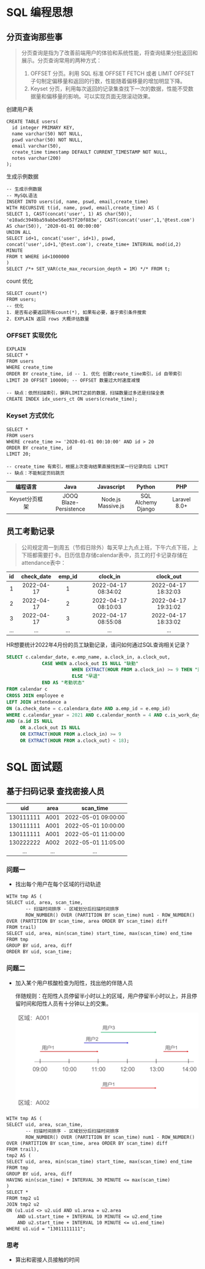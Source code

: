 

# SQL 编程思想

## 分页查询那些事

> 分页查询是指为了改善前端用户的体验和系统性能，将查询结果分批返回和展示。分页查询常用的两种方式：
>
> 1. OFFSET 分页。利用 SQL 标准 OFFSET FETCH 或者 LIMIT OFFSET 子句制定偏移量和返回的行数，性能随着偏移量的增加明显下降。
> 2. Keyset 分页，利用每次返回的记录集查找下一次的数据，性能不受数据量和偏移量的影响。可以实现页面无限滚动效果。

创建用户表

~~~mysql
CREATE TABLE users(
  id integer PRIMARY KEY,
  name varchar(50) NOT NULL,
  pswd varchar(50) NOT NULL,
  email varchar(50),
  create_time timestamp DEFAULT CURRENT_TIMESTAMP NOT NULL,
  notes varchar(200)
);
~~~

生成示例数据

~~~mysql
-- 生成示例数据
-- MySQL语法
INSERT INTO users(id, name, pswd, email,create_time)
WITH RECURSIVE t(id, name, pswd, email,create_time) AS (
SELECT 1, CAST(concat('user', 1) AS char(50)), 'e10adc3949ba59abbe56e057f20f883e', CAST(concat('user',1,'@test.com') AS char(50)), '2020-01-01 00:00:00'
UNION ALL
SELECT id+1, concat('user', id+1), pswd, concat('user',id+1,'@test.com'), create_time+ INTERVAL mod(id,2) MINUTE
FROM t WHERE id<1000000
)
SELECT /*+ SET_VAR(cte_max_recursion_depth = 1M) */* FROM t;
~~~
count 优化
~~~mysql
SELECT count(*)
FROM users;
-- 优化
1. 是否有必要返回所有count(*), 如果有必要，基于索引条件搜索
2. EXPLAIN 返回 rows 大概评估数量
~~~

### OFFSET 实现优化

~~~mysql
EXPLAIN
SELECT *
FROM users
WHERE create_time
ORDER BY create_time, id -- 1. 优化 创建create_time索引，id 自带索引
LIMIT 20 OFFSET 100000; -- OFFSET 数量过大时速度减慢

-- 缺点：依然扫描索引，摒弃LIMIT之前的数据，扫描数量过多还是扫描全表
CREATE INDEX idx_users_ct ON users(create_time);
~~~

### Keyset 方式优化

~~~mysql
SELECT *
FROM users
WHERE create_time >= '2020-01-01 00:10:00' AND id > 20
ORDER BY create_time, id
LIMIT 20;

-- create_time 有索引，根据上次查询结果直接找到某一行记录向后 LIMIT
-- 缺点：不能制定页码跳页
~~~

|    编程语言    |            Java            |       Javascript       |         Python          |     PHP      |
| :------------: | :------------------------: | :--------------------: | :---------------------: | :----------: |
| Keyset分页框架 | JOOQ</br>Blaze-Persistence | Node.js<br/>Massive.js | SQL Alchemy <br/>Django | Laravel 8.0+ |



## 员工考勤记录

> 公司规定周一到周五（节假日除外）每天早上九点上班，下午六点下班，上下班都需要打卡。日历信息存储calendar表中，员工的打卡记录存储在attendance表中：

|  id  | check_date | emp_id |      clock_in       |      clock_out      |
| :--: | :--------: | :----: | :-----------------: | :-----------------: |
|  1   | 2022-04-17 |   1    | 2022-04-17 08:34:02 | 2022-04-17 18:32:03 |
|  2   | 2022-04-17 |   2    | 2022-04-17 08:10:03 | 2022-04-17 19:31:02 |
|  3   | 2022-04-17 |   3    | 2022-04-17 08:55:08 | 2022-04-17 18:33:02 |
| ...  |    ...     |  ...   |         ...         |         ...         |

HR想要统计2022年4月份的员工缺勤记录，请问如何通过SQL查询相关记录？

~~~sql
SELECT c.calendar_date, e.emp_name, a.clock_in, a.clock_out,
			 CASE WHEN a.clock_out IS NULL "缺勤"
			 			WHEN EXTRACT(HOUR FROM a.clock_in) >= 9 THEN "迟到"
			 			ELSE "早退"
			 END AS "考勤状态"
FROM calendar c
CROSS JOIN employee e
LEFT JOIN attendance a
ON (a.check_date = c.calendara_date AND a.emp_id = e.emp_id)
WHERE c.calendar_year = 2021 AND c.calendar_month = 4 AND c.is_work_day = 'Y'
AND (a.id IS NULL
     OR a.clock_out IS NULL
     OR EXTRACT(HOUR FROM a.clock_in) >= 9
     OR EXTRACT(HOUR FROM a.clock_out) < 18);
~~~

# SQL 面试题

## 基于扫码记录 查找密接人员

|    uid    | area |      scan_time      |
| :-------: | :--: | :-----------------: |
| 130111111 | A001 | 2022-05-01 09:00:00 |
| 130111111 | A001 | 2022-05-01 10:00:00 |
| 130111111 | A001 | 2022-05-01 11:00:00 |
| 130222222 | A002 | 2022-05-01 11:05:00 |
|    ...    | ...  |         ...         |

### 问题一

- 找出每个用户在每个区域的行动轨迹

~~~mysql
WITH tmp AS (
SELECT uid, area, scan_time,
	   -- 扫描时间排序 - 区域划分后扫描时间排序
	   ROW_NUMBER() OVER (PARTITION BY scan_time) num1 - ROW_NUMBER() OVER (PARTITION BY scan_time, area ORDER BY scan_time) diff
FROM trail)
SELECT uid, area, min(scan_time) start_time, max(scan_time) end_time
FROM tmp 
GROUP BY uid, area, diff
ORDER BY uid, scan_time;
~~~

### 问题二

- 加入某个用户核酸检查为阳性，找出他的伴随人员

  伴随规则：在阳性人员停留半小时以上的区域，用户停留半小时以上，并且停留时间和阳性人员有十分钟以上的交集。

  ![SQL编程思想-面难题-查找密接1](../.vuepress/public/images/SQL编程思想-面难题-查找密接1.png)

~~~mysql
WITH tmp AS (
SELECT uid, area, scan_time,
	   -- 扫描时间排序 - 区域划分后扫描时间排序
	   ROW_NUMBER() OVER (PARTITION BY scan_time) num1 - ROW_NUMBER() OVER (PARTITION BY scan_time, area ORDER BY scan_time) diff
FROM trail),
tmp2 AS (
SELECT uid, area, min(scan_time) start_time, max(scan_time) end_time
FROM tmp 
GROUP BY uid, area, diff
HAVING min(scan_time) + INTERVAL 30 MINUTE <= max(scan_time)
)
SELECT *
FROM tmp2 u1
JOIN tmp2 u2
ON (u1.uid <> u2.uid AND u1.area = u2.area
	AND u1.start_time + INTERVAL 10 MINUTE <= u2.end_time
	AND u2.start_time + INTERVAL 10 MINUTE <= u1.end_time)
WHERE u1.uid = "13011111111";
~~~

### 思考

- 算出和密接人员接触的时间
